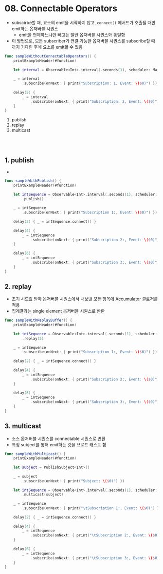 # 08. Connectable Operators
- subscirbe할 때, 요소의 emit을 시작하지 않고, `connect()` 메서드가 호출될 때만 emit하는 옵저버블 시퀀스 
    - emit을 언제하느냐만 빼고는 일반 옵저버블 시퀀스와 동일함
- 이 방법으로, 모든 subscriber가 연결 가능한 옵저버블 시퀀스를 subscribe할 때까지 기다린 후에 요소를 emit할 수 있음

```swift
func sampleWithoutConnectableOperators() {
    printExampleHeader(#function)
    
    let interval = Observable<Int>.interval(.seconds(1), scheduler: MainScheduler.instance)
    
    _ = interval
        .subscribe(onNext: { print("Subscription: 1, Event: \($0)") })
    
    delay(5) {
        _ = interval
            .subscribe(onNext: { print("Subscription: 2, Event: \($0)") })
    }
}
```
1. publish
2. replay
3. multicast
<br>
<br>

## 1. publish
- 

```swift
func sampleWithPublish() {
    printExampleHeader(#function)
    
    let intSequence = Observable<Int>.interval(.seconds(1), scheduler: MainScheduler.instance)
        .publish()
    
    _ = intSequence
        .subscribe(onNext: { print("Subscription 1:, Event: \($0)") })
    
    delay(2) { _ = intSequence.connect() }
    
    delay(4) {
        _ = intSequence
            .subscribe(onNext: { print("Subscription 2:, Event: \($0)") })
    }
    
    delay(6) {
        _ = intSequence
            .subscribe(onNext: { print("Subscription 3:, Event: \($0)") })
    }
}

```
## 2. replay
- 초기 시드값 받아 옵저버블 시퀀스에서 내보낸 모든 항목에 Accumulator 클로저를 적용
- 집계결과는 single element 옵저버블 시퀀스로 반환
```swift
func sampleWithReplayBuffer() {
    printExampleHeader(#function)
    
    let intSequence = Observable<Int>.interval(.seconds(1), scheduler: MainScheduler.instance)
        .replay(5)
    
    _ = intSequence
        .subscribe(onNext: { print("Subscription 1:, Event: \($0)") })
    
    delay(2) { _ = intSequence.connect() }
    
    delay(4) {
        _ = intSequence
            .subscribe(onNext: { print("Subscription 2:, Event: \($0)") })
    }
    
    delay(8) {
        _ = intSequence
            .subscribe(onNext: { print("Subscription 3:, Event: \($0)") })
    }
}
```
## 3. multicast
- 소스 옵저버블 시퀀스를 connectable 시퀀스로 변환
- 특정 subject를 통해 emit하는 것을 브로드 캐스트 함
```swift
func sampleWithMulticast() {
    printExampleHeader(#function)
    
    let subject = PublishSubject<Int>()
    
    _ = subject
        .subscribe(onNext: { print("Subject: \($0)") })
    
    let intSequence = Observable<Int>.interval(.seconds(1), scheduler: MainScheduler.instance)
        .multicast(subject)
    
    _ = intSequence
        .subscribe(onNext: { print("\tSubscription 1:, Event: \($0)") })
    
    delay(2) { _ = intSequence.connect() }
    
    delay(4) {
        _ = intSequence
            .subscribe(onNext: { print("\tSubscription 2:, Event: \($0)") })
    }
    
    delay(6) {
        _ = intSequence
            .subscribe(onNext: { print("\tSubscription 3:, Event: \($0)") })
    }
}
```